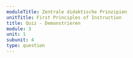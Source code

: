 ```yaml
---
moduleTitle: Zentrale didaktische Prinzipien
unitTitle: First Principles of Instruction
title: Quiz - Demonstrieren
module: 3
unit: 1
subunit: 4
type: question
---
```


<multiplechoice id="1"></multiplechoice>
